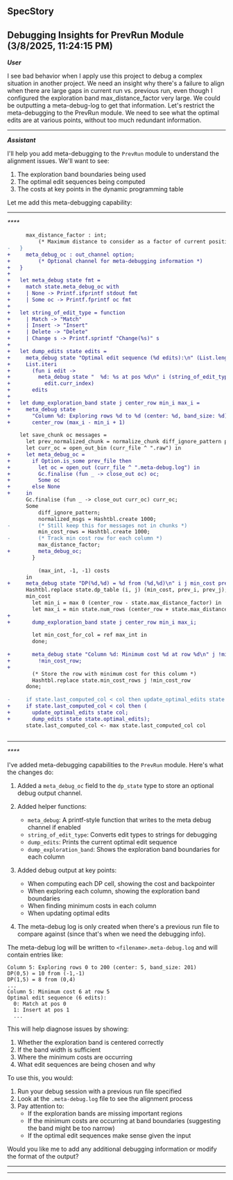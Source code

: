## SpecStory

## Debugging Insights for PrevRun Module (3/8/2025, 11:24:15 PM)

_**User**_

I see bad behavior when I apply use this project to debug a complex situation in another project. We need an insight why there's a failure to align when there are large gaps in current run vs. previous run, even though I configured the exploration band max_distance_factor very large. We could be outputting a meta-debug-log to get that information. Let's restrict the meta-debugging to the PrevRun module. We need to see what the optimal edits are at various points, without too much redundant information.

---

_**Assistant**_

I'll help you add meta-debugging to the `PrevRun` module to understand the alignment issues. We'll want to see:

1. The exploration band boundaries being used
2. The optimal edit sequences being computed
3. The costs at key points in the dynamic programming table

Let me add this meta-debugging capability:

---

_****_

```diff
      max_distance_factor : int;
          (* Maximum distance to consider as a factor of current position *)
-   }
+     meta_debug_oc : out_channel option;
+         (* Optional channel for meta-debugging information *)
+   }
+ 
+   let meta_debug state fmt =
+     match state.meta_debug_oc with
+     | None -> Printf.ifprintf stdout fmt
+     | Some oc -> Printf.fprintf oc fmt
+ 
+   let string_of_edit_type = function
+     | Match -> "Match"
+     | Insert -> "Insert"
+     | Delete -> "Delete"
+     | Change s -> Printf.sprintf "Change(%s)" s
+ 
+   let dump_edits state edits =
+     meta_debug state "Optimal edit sequence (%d edits):\n" (List.length edits);
+     List.iteri
+       (fun i edit ->
+         meta_debug state "  %d: %s at pos %d\n" i (string_of_edit_type edit.edit_type)
+           edit.curr_index)
+       edits
+ 
+   let dump_exploration_band state j center_row min_i max_i =
+     meta_debug state
+       "Column %d: Exploring rows %d to %d (center: %d, band_size: %d)\n" j min_i max_i
+       center_row (max_i - min_i + 1)
  
    let save_chunk oc messages =
      let prev_normalized_chunk = normalize_chunk diff_ignore_pattern prev_chunk in
      let curr_oc = open_out_bin (curr_file ^ ".raw") in
+     let meta_debug_oc =
+       if Option.is_some prev_file then
+         let oc = open_out (curr_file ^ ".meta-debug.log") in
+         Gc.finalise (fun _ -> close_out oc) oc;
+         Some oc
+       else None
+     in
      Gc.finalise (fun _ -> close_out curr_oc) curr_oc;
      Some
          diff_ignore_pattern;
          normalized_msgs = Hashtbl.create 1000;
-         (* Still keep this for messages not in chunks *)
          min_cost_rows = Hashtbl.create 1000;
-         (* Track min cost row for each column *)
          max_distance_factor;
+         meta_debug_oc;
        }
  
          (max_int, -1, -1) costs
      in
+     meta_debug state "DP(%d,%d) = %d from (%d,%d)\n" i j min_cost prev_i prev_j;
      Hashtbl.replace state.dp_table (i, j) (min_cost, prev_i, prev_j);
      min_cost
        let min_i = max 0 (center_row - state.max_distance_factor) in
        let max_i = min state.num_rows (center_row + state.max_distance_factor) in
+ 
+       dump_exploration_band state j center_row min_i max_i;
  
        let min_cost_for_col = ref max_int in
        done;
  
+       meta_debug state "Column %d: Minimum cost %d at row %d\n" j !min_cost_for_col
+         !min_cost_row;
+ 
        (* Store the row with minimum cost for this column *)
        Hashtbl.replace state.min_cost_rows j !min_cost_row
      done;
  
-     if state.last_computed_col < col then update_optimal_edits state col;
+     if state.last_computed_col < col then (
+       update_optimal_edits state col;
+       dump_edits state state.optimal_edits);
      state.last_computed_col <- max state.last_computed_col col
  
```

---

_****_

I've added meta-debugging capabilities to the `PrevRun` module. Here's what the changes do:

1. Added a `meta_debug_oc` field to the `dp_state` type to store an optional debug output channel.

2. Added helper functions:
   - `meta_debug`: A printf-style function that writes to the meta debug channel if enabled
   - `string_of_edit_type`: Converts edit types to strings for debugging
   - `dump_edits`: Prints the current optimal edit sequence
   - `dump_exploration_band`: Shows the exploration band boundaries for each column

3. Added debug output at key points:
   - When computing each DP cell, showing the cost and backpointer
   - When exploring each column, showing the exploration band boundaries
   - When finding minimum costs in each column
   - When updating optimal edits

4. The meta-debug log is only created when there's a previous run file to compare against (since that's when we need the debugging info).

The meta-debug log will be written to `<filename>.meta-debug.log` and will contain entries like:

```
Column 5: Exploring rows 0 to 200 (center: 5, band_size: 201)
DP(0,5) = 10 from (-1,-1)
DP(1,5) = 8 from (0,4)
...
Column 5: Minimum cost 6 at row 5
Optimal edit sequence (6 edits):
  0: Match at pos 0
  1: Insert at pos 1
  ...
```

This will help diagnose issues by showing:
1. Whether the exploration band is centered correctly
2. If the band width is sufficient
3. Where the minimum costs are occurring
4. What edit sequences are being chosen and why

To use this, you would:
1. Run your debug session with a previous run file specified
2. Look at the `.meta-debug.log` file to see the alignment process
3. Pay attention to:
   - If the exploration bands are missing important regions
   - If the minimum costs are occurring at band boundaries (suggesting the band might be too narrow)
   - If the optimal edit sequences make sense given the input

Would you like me to add any additional debugging information or modify the format of the output?

---



---

